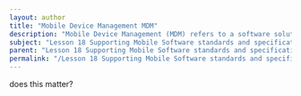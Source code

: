 ```yaml
---
layout: author
title: "Mobile Device Management MDM"
description: "Mobile Device Management (MDM) refers to a software solution that helps organizations manage and secure mobile devices used within the enterprise. MDM tools allow IT departments to enforce policies, deploy applications, monitor device security, and ensure compliance with corporate regulations. By implementing MDM, organizations can remotely manage device settings, track device usage, and facilitate data encryption, thereby reducing the risk of unauthorized access and data breaches. MDM is essential for maintaining control over devices such as smartphones, tablets, and laptops, especially in environments where employees use personal devices for work purposes in a bring-your-own-device (BYOD) model."
subject: "Lesson 18 Supporting Mobile Software standards and specifications"
parent: "Lesson 18 Supporting Mobile Software standards and specifications"
permalink: "/Lesson 18 Supporting Mobile Software standards and specifications/Mobile Device Management MDM/"
---
```


does this matter?
